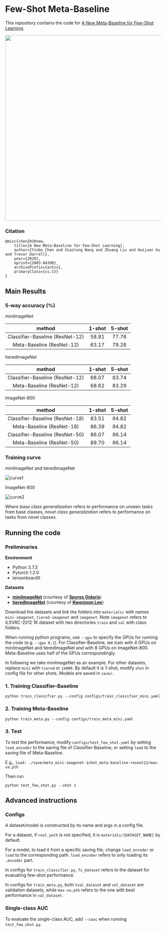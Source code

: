 # Few-Shot Meta-Baseline

This repository contains the code for [A New Meta-Baseline for Few-Shot Learning](https://arxiv.org/abs/2003.04390).

<img src="https://user-images.githubusercontent.com/10364424/76388735-bfb02580-63a4-11ea-8540-4021961a4fbe.png" width="600">

### Citation
```
@misc{chen2020new,
    title={A New Meta-Baseline for Few-Shot Learning},
    author={Yinbo Chen and Xiaolong Wang and Zhuang Liu and Huijuan Xu and Trevor Darrell},
    year={2020},
    eprint={2003.04390},
    archivePrefix={arXiv},
    primaryClass={cs.CV}
}
```

## Main Results

### 5-way accuracy (%)

miniImageNet

method|1-shot|5-shot
:-:|:-:|:-:
Classifier-Baseline (ResNet-12)|58.91|77.76|
Meta-Baseline (ResNet-12)|63.17|79.26|

tieredImageNet

method|1-shot|5-shot
:-:|:-:|:-:
Classifier-Baseline (ResNet-12)|68.07|83.74|
Meta-Baseline (ResNet-12)|68.62|83.29|

ImageNet-800

method|1-shot|5-shot
:-:|:-:|:-:
Classifier-Baseline (ResNet-18)|83.51|94.82|
Meta-Baseline (ResNet-18)|86.39|94.82|
Classifier-Baseline (ResNet-50)|86.07|96.14|
Meta-Baseline (ResNet-50)|89.70|96.14|

### Training curve

miniImageNet and tieredImageNet

![curve1](https://user-images.githubusercontent.com/10364424/76388155-64316800-63a3-11ea-9472-8f5ad43f5abe.png)

ImageNet-800

![curve2](https://user-images.githubusercontent.com/10364424/76388163-67c4ef00-63a3-11ea-802d-8762d0be4954.png)

Where *base class generalization* refers to performance on unseen tasks from base classes, *novel class generalization* refers to performance on tasks from novel classes.

## Running the code

### Preliminaries

**Environment**
- Python 3.7.3
- Pytorch 1.2.0
- tensorboardX

**Datasets**
- [**miniImageNet**](https://drive.google.com/file/d/1fJAK5WZTjerW7EWHHQAR9pRJVNg1T1Y7/view?usp=sharing) (courtesy of [**Spyros Gidaris**](https://github.com/gidariss/FewShotWithoutForgetting))
- [**tieredImageNet**](https://drive.google.com/open?id=1nVGCTd9ttULRXFezh4xILQ9lUkg0WZCG) (courtesy of [**Kwonjoon Lee**](https://github.com/kjunelee/MetaOptNet))

Download the datasets and link the folders into `materials/` with names `mini-imagenet`, `tiered-imagenet` and `imagenet`.
Note `imagenet` refers to ILSVRC-2012 1K dataset with two directories `train` and `val` with class folders.

When running python programs, use `--gpu` to specify the GPUs for running the code (e.g. `--gpu 0,1`).
For Classifier-Baseline, we train with 4 GPUs on miniImageNet and tieredImageNet and with 8 GPUs on ImageNet-800. Meta-Baseline uses half of the GPUs correspondingly.

In following we take miniImageNet as an example. For other datasets, replace `mini` with `tiered` or `im800`.
By default it is 1-shot, modify `shot` in config file for other shots. Models are saved in `save/`.

### 1. Training Classifier-Baseline
```
python train_classifier.py --config configs/train_classifier_mini.yaml
```

### 2. Training Meta-Baseline
```
python train_meta.py --config configs/train_meta_mini.yaml
```

### 3. Test
To test the performance, modify `configs/test_few_shot.yaml` by setting `load_encoder` to the saving file of Classifier-Baseline, or setting `load` to the saving file of Meta-Baseline.

E.g., `load: ./save/meta_mini-imagenet-1shot_meta-baseline-resnet12/max-va.pth`

Then run
```
python test_few_shot.py --shot 1
```

## Advanced instructions

### Configs

A dataset/model is constructed by its name and args in a config file.

For a dataset, if `root_path` is not specified, it is `materials/{DATASET_NAME}` by default.

For a model, to load it from a specific saving file, change `load_encoder` or `load` to the corresponding path.
`load_encoder` refers to only loading its `.encoder` part.

In configs for `train_classifier.py`, `fs_dataset` refers to the dataset for evaluating few-shot performance.

In configs for `train_meta.py`, both `tval_dataset` and `val_dataset` are validation datasets, while `max-va.pth` refers to the one with best performance in `val_dataset`.

### Single-class AUC

To evaluate the single-class AUC, add `--sauc` when running `test_few_shot.py`.
